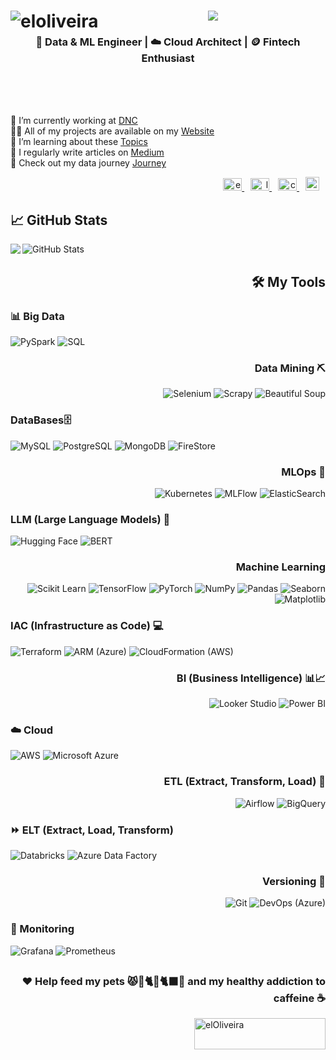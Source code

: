 
<h1 align="center">
    <img src="https://readme-typing-svg.herokuapp.com/?font=Fira+Code&pause=1000&center=true&multiline=true&width=435&lines=%F0%9F%96%96%F0%9F%8F%BE%F0%9F%A4%96+What%27s+up%2C+human%3F+Elias+here+%F0%9F%A7%91%F0%9F%8F%BE%E2%80%8D%F0%9F%92%BB"/>

<img align="left" src="https://komarev.com/ghpvc/?username=eloliveira&label=Profile%20views&color=0e75b6&style=flat" alt="eloliveira"/>


</h1>

<h3 align="center"> 🎲 Data & ML Engineer | ☁️ Cloud Architect | 🪙 Fintech Enthusiast  </h3>

<br>
<br>
<br>

<div style="display: flex; justify-content: center; align-items: center;">
  <p style="flex: 1; text-align: left;">
    🔭 I’m currently working at  <a href="www.dnc.bi">DNC</a> <br>
    👨‍💻 All of my projects are available on my <a href="www.codewithelo.com/projects">Website</a> <br>
    🌱 I’m learning about these <a href="www.codewithelo.com/journey">Topics</a> <br>
    📝 I regularly write articles on <a href="www.codewithelo.com/papers">Medium</a> <br>
    📄 Check out my data journey <a href="www.codewithelo.com/experience"> Journey</a>
  </p>
</div>

<div align="right"> 
        <a href="https://linkedin.com/in/eliasjan-luiz" target="blank" style="margin-right: 10px;">
            <img src="https://raw.githubusercontent.com/rahuldkjain/github-profile-readme-generator/master/src/images/icons/Social/linked-in-alt.svg" alt="eliasjan-luiz" height="20" width="30" />
        </a>
        <a href="https://medium.com/@codewithelo" target="blank" style="margin-right: 10px;">
            <img src="https://raw.githubusercontent.com/rahuldkjain/github-profile-readme-generator/master/src/images/icons/Social/medium.svg" alt="luizeliasjan" height="20" width="30" />
        </a>
        <a href="https://www.youtube.com/@codewithelo" target="blank" style="margin-right: 10px;">
            <img src="https://raw.githubusercontent.com/rahuldkjain/github-profile-readme-generator/master/src/images/icons/Social/youtube.svg" alt="codewithelo" height="20" width="30" />
        </a>
        <a href="https://codewithelo.com" target="blank" style="margin-right: 10px;">
            <img src="https://cdn-icons-png.flaticon.com/512/5339/5339155.png" alt="website" height="22" width="22" />
        </a>
</div>


<h2 align="left">📈 GitHub Stats</h2>

<img align="left" src="https://github-readme-streak-stats.herokuapp.com/?user=elOliveira&" />

![GitHub Stats](https://github-readme-stats.vercel.app/api?username=elOliveira&show_icons=true&theme=radical)


<h2 align="right">🛠️ My Tools</h2>

<div align="left">
<h3>📊 Big Data</h3>

![PySpark](https://img.shields.io/badge/-PySpark-FF5733?style=flat-square&logo=apachespark&logoColor=white)
![SQL](https://img.shields.io/badge/-SQL-4479A1?style=flat-square&logo=postgresql&logoColor=white)

<div align="right">
  <h3> Data Mining ⛏️</h3>

  ![Selenium](https://img.shields.io/badge/-Selenium-43B02A?style=flat-square&logo=selenium&logoColor=white)
  ![Scrapy](https://img.shields.io/badge/-Scrapy-557C94?style=flat-square&logo=scrapy&logoColor=white)
  ![Beautiful Soup](https://img.shields.io/badge/-Beautiful%20Soup-4B8BBE?style=flat-square&logo=python&logoColor=white)

</div>


<div align="left">
  <h3>DataBases🗄️</h3>

  ![MySQL](https://img.shields.io/badge/-MySQL-4479A1?style=flat-square&logo=mysql&logoColor=white)
  ![PostgreSQL](https://img.shields.io/badge/-PostgreSQL-4169E1?style=flat-square&logo=postgresql&logoColor=white)
  ![MongoDB](https://img.shields.io/badge/-MongoDB-47A248?style=flat-square&logo=mongodb&logoColor=white)
  ![FireStore](https://img.shields.io/badge/-FireStore-FFCA28?style=flat-square&logo=firebase&logoColor=white)

</div>

<div align="right">
  <h3>MLOps 🤖</h3>

  ![Kubernetes](https://img.shields.io/badge/-Kubernetes-326CE5?style=flat-square&logo=kubernetes&logoColor=white)
  ![MLFlow](https://img.shields.io/badge/-MLFlow-0194E2?style=flat-square&logo=mlflow&logoColor=white)
  ![ElasticSearch](https://img.shields.io/badge/-ElasticSearch-005571?style=flat-square&logo=elasticsearch&logoColor=white)

</div>

<div align="left">
  <h3>LLM (Large Language Models)  🧠</h3>

![Hugging Face](https://img.shields.io/badge/-Hugging%20Face-FBBA00?style=flat-square&logo=huggingface&logoColor=white)
![BERT](https://img.shields.io/badge/-BERT-000000?style=flat-square&logoColor=white)
</div>



<div align="right">
  <h3>Machine Learning</h3>

  ![Scikit Learn](https://img.shields.io/badge/-Scikit%20Learn-F7931E?style=flat-square&logo=scikit-learn&logoColor=white)
  ![TensorFlow](https://img.shields.io/badge/-TensorFlow-FF6F00?style=flat-square&logo=tensorflow&logoColor=white)
  ![PyTorch](https://img.shields.io/badge/-PyTorch-EE4C2C?style=flat-square&logo=pytorch&logoColor=white)
  ![NumPy](https://img.shields.io/badge/-NumPy-013243?style=flat-square&logo=numpy&logoColor=white)
  ![Pandas](https://img.shields.io/badge/-Pandas-150458?style=flat-square&logo=pandas&logoColor=white)
  ![Seaborn](https://img.shields.io/badge/-Seaborn-3776AB?style=flat-square&logo=python&logoColor=white)
  ![Matplotlib](https://img.shields.io/badge/-Matplotlib-11557C?style=flat-square&logo=python&logoColor=white)
</div>

<div align="left">
  <h3>IAC (Infrastructure as Code) 💻</h3>

  ![Terraform](https://img.shields.io/badge/-Terraform-7B42BC?style=flat-square&logo=terraform&logoColor=white)
  ![ARM (Azure)](https://img.shields.io/badge/-ARM-0089D6?style=flat-square&logo=microsoftazure&logoColor=white)
  ![CloudFormation (AWS)](https://img.shields.io/badge/-CloudFormation-FF9900?style=flat-square&logo=amazonaws&logoColor=white)
</div>

<div align="right">
  <h3>BI (Business Intelligence) 📊📈</h3>

  ![Looker Studio](https://img.shields.io/badge/-Looker%20Studio-4285F4?style=flat-square&logo=looker&logoColor=white)
  ![Power BI](https://img.shields.io/badge/-Power%20BI-F2C811?style=flat-square&logo=powerbi&logoColor=black)
</div>

<div align="left">
  <h3>☁️ Cloud</h3>

  ![AWS](https://img.shields.io/badge/-AWS-232F3E?style=flat-square&logo=amazonaws&logoColor=white)
  ![Microsoft Azure](https://img.shields.io/badge/-Microsoft%20Azure-0089D6?style=flat-square&logo=microsoftazure&logoColor=white)
</div>

<div align="right">
  <h3>ETL (Extract, Transform, Load) 🔄</h3>

  ![Airflow](https://img.shields.io/badge/-Airflow-017CEE?style=flat-square&logo=apacheairflow&logoColor=white)
  ![BigQuery](https://img.shields.io/badge/-BigQuery-4285F4?style=flat-square&logo=googlecloud&logoColor=white)
</div>

<div align="left">
  <h3>⏩ ELT (Extract, Load, Transform)</h3>

  ![Databricks](https://img.shields.io/badge/-Databricks-FF3621?style=flat-square&logo=databricks&logoColor=white)
  ![Azure Data Factory](https://img.shields.io/badge/-Azure%20Data%20Factory-0089D6?style=flat-square&logo=microsoftazure&logoColor=white)

</div>

<div align="right">
  <h3>Versioning 📂</h3>

  ![Git](https://img.shields.io/badge/-Git-F05032?style=flat-square&logo=git&logoColor=white)
  ![DevOps (Azure)](https://img.shields.io/badge/-Azure%20DevOps-0078D7?style=flat-square&logo=azuredevops&logoColor=white)
</div>

<div align="left">
  <h3>📡 Monitoring</h3>

  ![Grafana](https://img.shields.io/badge/-Grafana-F46800?style=flat-square&logo=grafana&logoColor=white)
  ![Prometheus](https://img.shields.io/badge/-Prometheus-E6522C?style=flat-square&logo=prometheus&logoColor=white)

</div>

## <h3 align="RIGHT">❤️ Help feed my pets 😾🐢🐈🐶🐈‍⬛🐢 and my healthy addiction to caffeine ☕ </h3>
<p><a href="https://www.buymeacoffee.com/elOliveira"> <img align="right" src="https://cdn.buymeacoffee.com/buttons/v2/default-yellow.png" height="50" width="210" alt="elOliveira" /></a></p><br><br>
